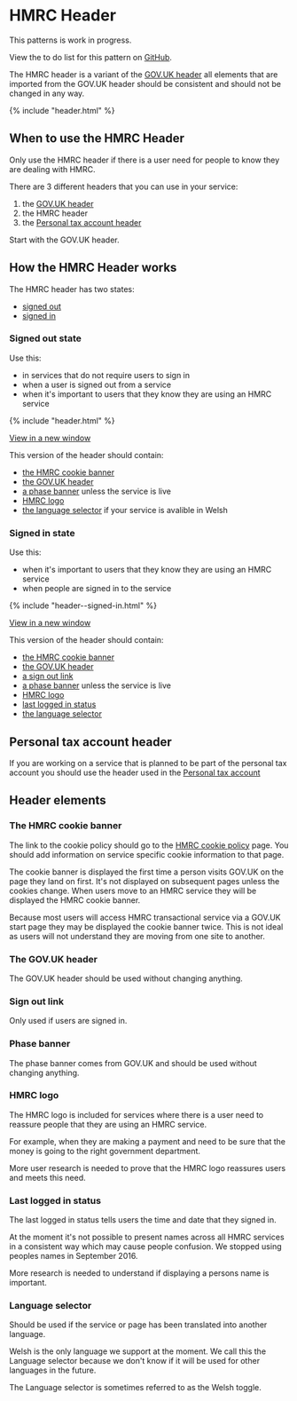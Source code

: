 # HMRC Header

<div class="alert alert--info">
  <p class="alert__message">This patterns is work in progress.</p>
  <p class="alert__message">View the to do list for this pattern on <a href="https://github.com/hmrc/design-language-documentation/issues/4">GitHub</a>.</p>
</div>
  

The HMRC header is a variant of the [GOV.UK header](https://www.gov.uk/service-manual/design/add-the-govuk-header-and-footer) all elements that are imported from the GOV.UK header should be consistent and should not be changed in any way.

<div class="example">
  <div class="scale-wrapper">
    <div class="scale">{% include "header.html" %}</div>
  </div>
</div>

## When to use the HMRC Header

Only use the HMRC header if there is a user need for people to know they are dealing with HMRC.

There are 3 different headers that you can use in your service:

1. the [GOV.UK header](https://www.gov.uk/service-manual/design/add-the-govuk-header-and-footer)
2. the HMRC header
3. the [Personal tax account header](/components/accopunt-header/index.html)

Start with the GOV.UK header.

## How the HMRC Header works

The HMRC header has two states:

-  [signed out](#signed-out-state)
-  [signed in](#signed-in-state)

### Signed out state

Use this:

- in services that do not require users to sign in
- when a user is signed out from a service
- when it's important to users that they know they are using an HMRC service

<div class="example">
  <div class="scale-wrapper">
    <div class="scale">{% include "header.html" %}</div>
  </div>
</div>

[View in a new window](blank/header.html)

This version of the header should contain:

- [the HMRC cookie banner](#the-hmrc-cookie-banner)
- [the GOV.UK header](#the-gov.uk-header)
- [a phase banner](#phase-banner) unless the service is live
- [HMRC logo](#hmrc-logo)
- [the language selector](#language-selector) if your service is avalible in Welsh

### Signed in state

Use this:

- when it's important to users that they know they are using an HMRC service
- when people are signed in to the service

<div class="example">
  <div class="scale-wrapper">
    <div class="scale">{% include "header--signed-in.html" %}</div>
  </div>
</div>

[View in a new window](header--signed-in.html)

This version of the header should contain:

- [the HMRC cookie banner](#the-hmrc-cookie-banner)
- [the GOV.UK header](#the-gov.uk-header)
- [a sign out link](#sign-out-link)
- [a phase banner](#phase-banner) unless the service is live
- [HMRC logo](#hmrc-logo)
- [last logged in status](#last-logged-in-status)
- [the language selector](#language-selector)

## Personal tax account header

If you are working on a service that is planned to be part of the personal tax account you should use the header used in the [Personal tax account](#)

## Header elements

### The HMRC cookie banner

The link to the cookie policy should go to the [HMRC cookie policy](https://www.tax.service.gov.uk/help/cookies) page. You should add information on service specific cookie information to that page.

The cookie banner is displayed the first time a person visits GOV.UK on the page they land on first. It's not displayed on subsequent pages unless the cookies change. When users move to an HMRC service they will be displayed the HMRC cookie banner. 

Because most users will access HMRC transactional service via a GOV.UK start page they may be displayed the cookie banner twice. This is not ideal as users will not understand they are moving from one site to another. 

### The GOV.UK header

The GOV.UK header should be used without changing anything.

### Sign out link

Only used if users are signed in.

### Phase banner

The phase banner comes from GOV.UK and should be used without changing anything.

### HMRC logo

The HMRC logo is included for services where there is a user need to reassure people that they are using an HMRC service.

For example, when they are making a payment and need to be sure that the money is going to the right government department.

More user research is needed to prove that the HMRC logo reassures users and meets this need.

### Last logged in status

The last logged in status tells users the time and date that they signed in.

At the moment it's not possible to present names across all HMRC services in a consistent way which may cause people confusion. We stopped using peoples names in September 2016.

More research is needed to understand if displaying a persons name is important.

### Language selector

Should be used if the service or page has been translated into another language. 

Welsh is the only language we support at the moment. We call this the Language selector because we don't know if it will be used for other languages in the future. 

The Language selector is sometimes referred to as the Welsh toggle.